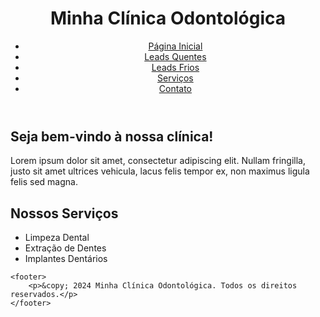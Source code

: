 <!DOCTYPE html>
<html lang="pt-BR">
<head>
    <meta charset="UTF-8">
    <meta name="viewport" content="width=device-width, initial-scale=1.0">
    <title>Minha Página</title>
    <link rel="stylesheet" href="styles.css">
</head>
<body>
    <header>
        <div class="nav-left">
            <h1>Minha Clínica Odontológica</h1>
            <nav>
                <ul>
                    <li><a href="#">Página Inicial</a></li>
                    <li><a href="#">Leads Quentes</a></li>
                    <li><a href="#">Leads Frios</a></li>
                    <li><a href="#">Serviços</a></li>
                    <li><a href="#">Contato</a></li>
                    <!-- Adicione mais itens conforme necessário -->
                </ul>
            </nav>
        </div>
    </header>
    <main>
        <section>
            <h2>Seja bem-vindo à nossa clínica!</h2>
            <p>Lorem ipsum dolor sit amet, consectetur adipiscing elit. Nullam fringilla, justo sit amet ultrices vehicula, lacus felis tempor ex, non maximus ligula felis sed magna.</p>
        </section>
        <section>
            <h2>Nossos Serviços</h2>
            <ul>
                <li>Limpeza Dental</li>
                <li>Extração de Dentes</li>
                <li>Implantes Dentários</li>
            </ul>
        </section>
    </main>
    
    <footer>
        <p>&copy; 2024 Minha Clínica Odontológica. Todos os direitos reservados.</p>
    </footer>
</body>
</html>
